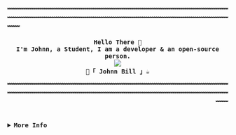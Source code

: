 <!-- Rxyhn's Aesthetic GitHub Profile -->
<div align="justify">

<!-- Profile -->
<p align="left"><strong><samp>﹌﹌﹌﹌﹌﹌﹌﹌﹌﹌﹌﹌﹌﹌﹌﹌﹌﹌﹌﹌﹌﹌﹌﹌﹌﹌﹌﹌﹌﹌﹌﹌﹌﹌﹌﹌﹌﹌﹌﹌﹌﹌﹌﹌﹌﹌﹌﹌﹌﹌﹌﹌﹌﹌﹌﹌﹌﹌﹌﹌﹌﹌﹌﹌﹌﹌﹌﹌﹌﹌﹌﹌﹌﹌</samp></strong></p>
  <p align="center">
    <samp>
      <b>
        Hello There 👋
      <br>
        I'm Johnn, a Student, I am a developer & an open-source person.
      </b>
      <br>
        <image src="https://readme-typing-svg.herokuapp.com?font=Iosevka&size=15&color=03C925FF&center=true&width=410&height=45&lines=I'm+a+tech+enthusiast+who+loves+to+learn.">
      <br>
      <b>
        🍞「 Johnn Bill 」☕
      </b>
    </samp>
  </p>
<p align="right"><strong><samp>﹌﹌﹌﹌﹌﹌﹌﹌﹌﹌﹌﹌﹌﹌﹌﹌﹌﹌﹌﹌﹌﹌﹌﹌﹌﹌﹌﹌﹌﹌﹌﹌﹌﹌﹌﹌﹌﹌﹌﹌﹌﹌﹌﹌﹌﹌﹌﹌﹌﹌﹌﹌﹌﹌﹌﹌﹌﹌﹌﹌﹌﹌﹌﹌﹌﹌﹌﹌﹌﹌﹌﹌﹌﹌</samp></strong></p>

<br>

<details>
<summary><samp><b>More Info</b></samp></summary>

<h2></h2><br>

<!-- Profile -->

### Welcome to my Github profile!

<img src="https://raw.githubusercontent.com/Tarikul-Islam-Anik/Animated-Fluent-Emojis/master/Emojis/People%20with%20professions/Man%20Technologist%20Medium%20Skin%20Tone.png" alt="img" align="right" width="auto">

<br>

I'm Johnn, a student from Peru. I'm passionate about Python,
Linux, Docker and I love diving into web development. I believe
in the power of technology to transform lives and create meaningful
solutions. Let's connect and collaborate on exciting projects to make
a positive impact!


Languages and Tools:

- **Python**
- **PHP**
- **Linux**
- **Docker**

<h2></h2><br>

<!-- Github Stats -->
<div align="center">
  <table>
    <tr>
      <td><a href="#--------"><img height="137px" align="center" alt="GitHub Stats" src="https://github-readme-stats.vercel.app/api?username=johnnbill&count_private=true&show_icons=true&include_all_commits=true&line_height=21&hide_border=true&theme=nord"/></a></td>
      <td><a href="#--------"><img height="137px" align="center" alt="Top Language" src="https://github-readme-stats.vercel.app/api/top-langs/?username=johnnbill&layout=compact&line_height=21&hide_border=true&theme=nord"/></a></td>
    </tr>
  </table>
</div>

</details>
</div>
